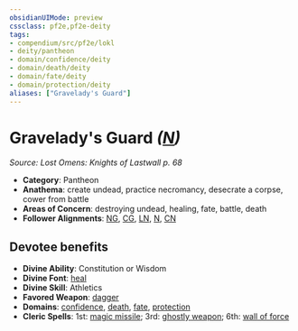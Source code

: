 ```yaml
---
obsidianUIMode: preview
cssclass: pf2e,pf2e-deity
tags:
- compendium/src/pf2e/lokl
- deity/pantheon
- domain/confidence/deity
- domain/death/deity
- domain/fate/deity
- domain/protection/deity
aliases: ["Gravelady's Guard"]
---
```

# Gravelady's Guard *([N](rules/traits/n-b1.md "Neutral Alignment Trait"))*  
*Source: Lost Omens: Knights of Lastwall p. 68*  

- **Category**: Pantheon
- **Anathema**: create undead, practice necromancy, desecrate a corpse, cower from battle
- **Areas of Concern**: destroying undead, healing, fate, battle, death
- **Follower Alignments**: [NG](rules/traits/ng-b1.md "Neutral Good Alignment Trait"), [CG](rules/traits/cg-b1.md "Chaotic Good Alignment Trait"), [LN](rules/traits/ln-b1.md "Lawful Neutral Alignment Trait"), [N](rules/traits/n-b1.md "Neutral Alignment Trait"), [CN](rules/traits/cn-b1.md "Chaotic Neutral Alignment Trait")

## Devotee benefits

- **Divine Ability**: Constitution or Wisdom
- **Divine Font**: [heal](heal.md)
- **Divine Skill**: Athletics
- **Favored Weapon**: [dagger](dagger.md)
- **Domains**: [confidence](Reference/Compendium/Setting/domains.md#Confidence), [death](Reference/Compendium/Setting/domains.md#Death), [fate](Reference/Compendium/Setting/domains.md#Fate), [protection](Reference/Compendium/Setting/domains.md#Protection)
- **Cleric Spells**: 1st: [magic missile](magic-missile.md); 3rd: [ghostly weapon](ghostly-weapon.md); 6th: [wall of force](wall-of-force.md)